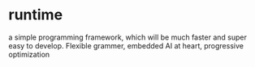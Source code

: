 # runtime
a simple programming framework, which will be much faster and super easy to develop. Flexible grammer, embedded AI at heart, progressive optimization 
